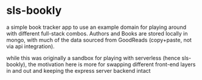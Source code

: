 # sls-bookly
a simple book tracker app to use an example domain for playing around with different full-stack combos. Authors and Books are stored locally in mongo, with much of the data sourced from GoodReads (copy+paste, not via api integration).

while this was originally a sandbox for playing with serverless (hence sls-bookly), the motivation here is more for swapping different front-end layers in and out and keeping the express server backend intact